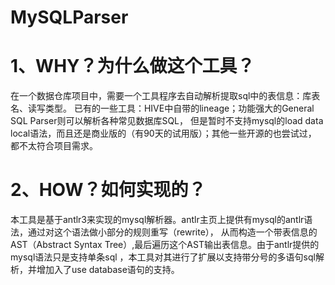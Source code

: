 MySQLParser
===========

1、WHY？为什么做这个工具？
====
在一个数据仓库项目中，需要一个工具程序去自动解析提取sql中的表信息：库表名、读写类型。
已有的一些工具：HIVE中自带的lineage；功能强大的General SQL Parser则可以解析各种常见数据库SQL，
但是暂时不支持mysql的load data local语法，而且还是商业版的（有90天的试用版）；其他一些开源的也尝试过，
都不太符合项目需求。

2、HOW？如何实现的？
====
本工具是基于antlr3来实现的mysql解析器。antlr主页上提供有mysql的antlr语法，通过对这个语法做小部分的规则重写（rewrite），
从而构造一个带表信息的AST（Abstract Syntax Tree）,最后遍历这个AST输出表信息。由于antlr提供的mysql语法只是支持单条sql
，本工具对其进行了扩展以支持带分号的多语句sql解析，并增加入了use database语句的支持。